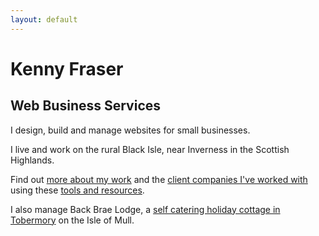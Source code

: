 ```yaml
---
layout: default
---
```

# Kenny Fraser

## Web Business Services

I design, build and manage websites for small businesses.
    
I live and work on the rural Black Isle, near Inverness in the Scottish Highlands.
    
Find out [more about my work](about) and the [client companies I've worked with](clients) using these [tools and resources](tools).
    
I also manage Back Brae Lodge, a [self catering holiday cottage in Tobermory](//mull.co) on the Isle of Mull.
